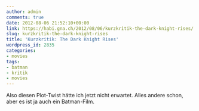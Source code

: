```yaml
---
author: admin
comments: true
date: 2012-08-06 21:52:10+00:00
link: https://habi.gna.ch/2012/08/06/kurzkritik-the-dark-knight-rises/
slug: kurzkritik-the-dark-knight-rises
title: 'Kurzkritik: The Dark Knight Rises'
wordpress_id: 2835
categories:
- movies
tags:
- batman
- kritik
- movies
---
```


Also diesen Plot-Twist hätte ich jetzt nicht erwartet.
Alles andere schon, aber es ist ja auch ein Batman-Film.
